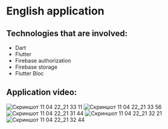 # English application



## Technologies that are involved:
- Dart
- Flutter
- Firebase authorization
- Firebase storage
- Flutter Bloc



## Application video:
![Скриншот 11 04 22_21 33 11](https://user-images.githubusercontent.com/80591456/163032594-eb44d396-5686-4636-b502-5c33d1c36bad.png)
![Скриншот 11 04 22_21 33 56](https://user-images.githubusercontent.com/80591456/163032600-9fd5ff79-15e7-4d78-a52f-873d9187e875.png)
![Скриншот 11 04 22_21 31 44](https://user-images.githubusercontent.com/80591456/163032578-4b14e179-064b-41b7-954b-e9afc218979b.png)
![Скриншот 11 04 22_21 32 21](https://user-images.githubusercontent.com/80591456/163032605-d4234ed0-e5a9-43ad-b4d2-7d2e8bef4b44.png)
![Скриншот 11 04 22_21 32 44](https://user-images.githubusercontent.com/80591456/163032602-f0da54f7-f77e-44f2-869f-1a00656b443a.png)
